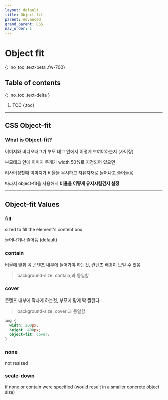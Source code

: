 ```yaml
---
layout: default
title: Object fit
parent: Advanced
grand_parent: CSS
nav_order: 1
---
```


# Object fit
{: .no_toc .text-beta .fw-700}

## Table of contents
{: .no_toc .text-delta }

1. TOC
{:toc}

---

## CSS Object-fit

### What is Object-fit?

이미지와 비디오태그가 부모 태그 안에서 어떻게 보여야하는지 (사이징)

부모태그 안에 이미지 두개가 width 50%로 지정되어 있으면

리사이징할때 이미지가 비율을 무시하고 자유자재로 늘어나고 줄어들음

따라서 object-fit을 사용해서 **비율을 어떻게 유지시킬건지 설정**

---

## Object-fit Values

### fill 

sized to fill the element's content box

늘어나거나 줄어듬 (default)

### contain

비율에 맞춰 꼭 콘텐츠 내부에 들어가야 하는것, 컨텐츠 배경이 보일 수 있음

> background-size: contain;과 동일함

### cover 

콘텐츠 내부에 꽉차게 하는것, 부모에 맞게 딱 짤린다

> background-size: cover;과 동일함
    
```css
img {
  width: 200px;
  height: 400px;
  object-fit: cover;
}
```

### none

not resized

### scale-down 

if none or contain were specified (would result in a smaller concrete object size)
